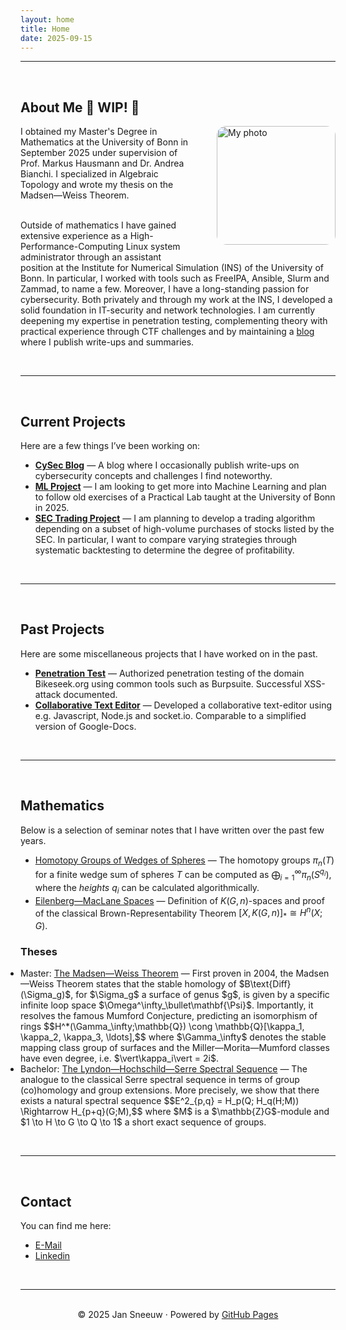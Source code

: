 ```yaml
---
layout: home
title: Home
date: 2025-09-15
---
```


---

<br>

## About Me 🚧  **WIP!**  🚧

<div class="about-me">

<img src="/home/uploads/image.png" alt="My photo" style="float: right; margin: 0 0 20px 35px; width: 190px; border-radius: 15px;">

I obtained my Master's Degree in Mathematics at the University of Bonn in September 2025 under supervision of Prof. Markus Hausmann and Dr. Andrea Bianchi. I specialized in Algebraic Topology and wrote my thesis on the Madsen—Weiss Theorem.<br><br>

Outside of mathematics I have gained extensive experience as a High-Performance-Computing Linux system administrator through an assistant position at the Institute for Numerical Simulation (INS) of the University of Bonn. In particular, I worked with tools such as FreeIPA, Ansible, Slurm and Zammad, to name a few. Moreover, I have a long-standing passion for cybersecurity. Both privately and through my work at the INS, I developed a solid foundation in IT-security and network technologies. I am currently deepening my expertise in penetration testing, complementing theory with practical experience through CTF challenges and by maintaining a <a href="https://jan-sneeuw.github.io/home/blog/">blog</a> where I publish write-ups and summaries.

</div>

<br>

---

<br>

## Current Projects
Here are a few things I’ve been working on:

- [**CySec Blog**](/blog/) — A blog where I occasionally publish write-ups on cybersecurity concepts and challenges I find noteworthy.
- [**ML Project**](https://github.com/yourusername/project-two) — I am looking to get more into Machine Learning and plan to follow old exercises of a Practical Lab taught at the University of Bonn in 2025.
- [**SEC Trading Project**](https://github.com/yourusername/project-two) — I am planning to develop a trading algorithm depending on a subset of high-volume purchases of stocks listed by the SEC. In particular, I want to compare varying strategies through systematic backtesting to determine the degree of profitability.

<br>

---

<br>

## Past Projects
Here are some miscellaneous projects that I have worked on in the past.

- [**Penetration Test**](/home/uploads/Pentest_Report.pdf) — Authorized penetration testing of the domain Bikeseek.org using common tools such as Burpsuite. Successful XSS-attack documented.
- [**Collaborative Text Editor**](https://github.com/jan-sneeuw/Collaborative-Text-Editor) — Developed a collaborative text-editor using e.g. Javascript, Node.js and socket.io. Comparable to a simplified version of Google-Docs. 

<br>

---

<br>

## Mathematics
Below is a selection of seminar notes that I have written over the past few years.
- [Homotopy Groups of Wedges of Spheres](/home/uploads/Homotopy_Groups_of_Wedges_of_Spheres.pdf) — The homotopy groups $\pi_n(T)$ for a finite wedge sum of spheres $T$ can be computed as $\bigoplus_{i=1}^\infty \pi_n(S^{q_i})$, where the *heights* $q_i$ can be calculated algorithmically.
- [Eilenberg—MacLane Spaces](/home/uploads/EM-spaces.pdf) — Definition of $K(G,n)$-spaces and proof of the classical Brown-Representability Theorem $[X,K(G,n)]_* \cong H^n(X;G)$.

### Theses
<ul style="list-style-type: disc; padding-left: 0px;">
  <li>
    Master: <a href="https://jan-sneeuw.github.io/home/uploads/Thesis_Jan.pdf" target="_blank" rel="noopener noreferrer">The Madsen—Weiss Theorem</a> — First proven in 2004, the Madsen—Weiss Theorem states that the stable homology of $B\text{Diff}(\Sigma_g)$, for $\Sigma_g$ a surface of genus $g$, is given by a specific infinite loop space $\Omega^\infty_\bullet\mathbf{\Psi}$. Importantly, it resolves the famous Mumford Conjecture, predicting an isomorphism of rings $$H^*(\Gamma_\infty;\mathbb{Q}) \cong \mathbb{Q}[\kappa_1, \kappa_2, \kappa_3, \ldots],$$ where $\Gamma_\infty$ denotes the stable mapping class group of surfaces and the Miller—Morita—Mumford classes have even degree, i.e. $\vert\kappa_i\vert = 2i$.
  </li>
  <li>
    Bachelor: <a href="https://jan-sneeuw.github.io/home/uploads/LHS_corr.pdf" target="_blank" rel="noopener noreferrer">The Lyndon—Hochschild—Serre Spectral Sequence</a> — The analogue to the classical Serre spectral sequence in terms of group (co)homology and group extensions. More precisely, we show that there exists a natural spectral sequence $$E^2_{p,q} = H_p(Q; H_q(H;M)) \Rightarrow H_{p+q}(G;M),$$ where $M$ is a $\mathbb{Z}G$-module and $1 \to H \to G \to Q \to 1$ a short exact sequence of groups.
  </li>
</ul>

<br>

---

<br>

## Contact
You can find me here:  
- [E-Mail](mailto:jansneeuw@web.de)  
- [Linkedin](www.linkedin.com/in/jan-sneeuw-325728294)  

<br>

---

<br>

<div align="center">
© 2025 Jan Sneeuw · Powered by <a href="https://pages.github.com/">GitHub Pages</a>
</div>




